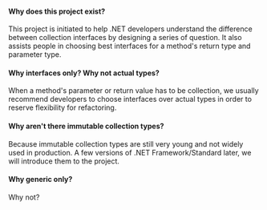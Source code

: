 #### Why does this project exist? 

This project is initiated to help .NET developers understand the difference between collection interfaces by designing a series of question. It also assists people in choosing best interfaces for a method's return type and parameter type. 

#### Why interfaces only? Why not actual types?

When a method's parameter or return value has to be collection, we usually recommend developers to choose interfaces over actual types in order to reserve flexibility for refactoring.

#### Why aren't there immutable collection types? 

Because immutable collection types are still very young and not widely used in production. A few versions of .NET Framework/Standard later, we will introduce them to the project. 

#### Why generic only? 

Why not?

